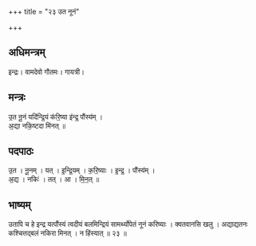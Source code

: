 +++
title = "२३ उत नूनं"

+++
## अधिमन्त्रम्
इन्द्रः। वामदेवो गौतमः। गायत्री।

## मन्त्रः
उ॒त नू॒नं यदि॑न्द्रि॒यं क॑रि॒ष्या इ॑न्द्र॒ पौंस्य॑म् ।  
अ॒द्या नकि॒ष्टदा मि॑नत् ॥

## पदपाठः
उ॒त । नू॒नम् । यत् । इ॒न्द्रि॒यम् । क॒रि॒ष्याः । इ॒न्द्र॒ । पौंस्य॑म् ।  
अ॒द्य । नकिः॑ । तत् । आ । मि॒न॒त् ॥

## भाष्यम्
उतापि च हे इन्द्र यत्पौंस्यं त्वदीयं बलमिन्द्रियं सामर्थ्योपेतं नूनं करिष्याः । क्वतवानसि खलु । अद्याद्यतनः कश्चित्तद्बलं नकिरा मिनत् । न हिंस्यात् ॥ २३ ॥